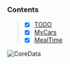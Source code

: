 ### Contents  
>- [x] [TODO](https://github.com/mrgsdev/Swiftbook/tree/main/TODO-CoreData)
>- [x] [MyCars](https://github.com/mrgsdev/Swiftbook/tree/main/TODO-CoreData/MyCarsApp/MyCars)
>- [x] [MealTime](https://github.com/mrgsdev/Swiftbook/tree/main/TODO-CoreData/MealTimeApp/MealTime)

![CoreData](https://github.com/mrgsdev/Swiftbook/assets/157994617/0655299d-1d7a-4309-b9dc-2978b6985787)
